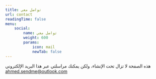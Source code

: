 ```yaml
---
title: تواصل معي
url: contact
readingTime: false
menu:
    social:
        name: تواصل معي
        weight: 600
        params:
            icon: mail
            newTab: false
---
```


هذه الصفحة لا تزال تحت الإنشاء، ولكن يمكنك مراسلتي عبر هذا البريد الإلكتروني <a href="mailto:ahmed.sendme@outlook.com">ahmed.sendme@outlook.com</a>